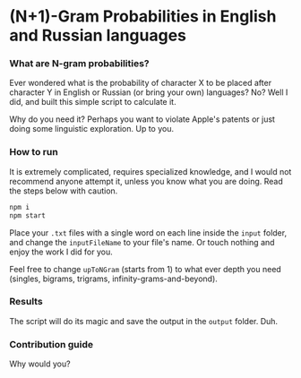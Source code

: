 # (N+1)-Gram Probabilities in English and Russian languages

### What are N-gram probabilities?

Ever wondered what is the probability of character X to be placed after character Y in English or Russian (or bring your own) languages? No? Well I did, and built this simple script to calculate it.

Why do you need it? Perhaps you want to violate Apple's patents or just doing some linguistic exploration. Up to you.

### How to run

It is extremely complicated, requires specialized knowledge, and I would not recommend anyone attempt it, unless you know what you are doing. Read the steps below with caution.

```javascript
npm i
npm start
```

Place your `.txt` files with a single word on each line inside the `input` folder, and change the `inputFileName` to your file's name. Or touch nothing and enjoy the work I did for you.

Feel free to change `upToNGram` (starts from 1) to what ever depth you need (singles, bigrams, trigrams, infinity-grams-and-beyond).

### Results 

The script will do its magic and save the output in the `output` folder. Duh.

### Contribution guide

Why would you?



